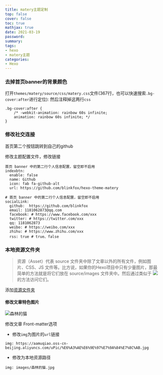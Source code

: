 ```yaml
---
title: matery主题定制
top: false
cover: false
toc: true
mathjax: true
date: 2021-03-19
password:
summary:
tags:
- hexo
- matery主题
categories:
- Hexo
---
```


### 去掉首页banner的背景颜色
打开`themes/matery/source/css/matery.css`文件(367行，也可以快速搜索`.bg-cover:after`进行定位):
然后注释掉这两行`css`

```
.bg-cover:after {
    /* -webkit-animation: rainbow 60s infinite;
    animation: rainbow 60s infinite; */
}
```

### 修改社交连接

首页第二个按钮跳转到自己的github

修改主题配置文件，修改链接

```
首页 banner 中的第二行个人信息配置，留空即不启用
indexbtn:
  enable: false
  name: Github
  icon: fab fa-github-alt
  url: https://github.com/blinkfox/hexo-theme-matery
  
# 首页 banner 中的第二行个人信息配置，留空即不启用
socialLink:
  github:  https://github.com/blinkfox
  email: 1181062873@qq.com
  facebook: # https://www.facebook.com/xxx
  twitter: # https://twitter.com/xxx
  qq: 1181062873
  weibo: # https://weibo.com/xxx
  zhihu: # https://www.zhihu.com/xxx
  rss: true # true、false
```
### 本地资源文件夹
> 资源（Asset）代表 source 文件夹中除了文章以外的所有文件，例如图片、CSS、JS 文件等。比方说，如果你的Hexo项目中只有少量图片，那最简单的方法就是将它们放在 source/images 文件夹中。然后通过类似于 ![](/images/image.jpg) 的方法访问它们。

添加[资源文件夹](https://hexo.io/zh-cn/docs/asset-folders.html)


#### 修改文章特色图片
![森林的猫](https://aamuqiao.oss-cn-beijing.aliyuncs.com/uPic/%E6%A3%AE%E6%9E%97%E7%9A%84%E7%8C%AB.jpg)

修改文章 Front-matter选项
- 修改`img`为图片的`url`链接

```
img: https://aamuqiao.oss-cn-beijing.aliyuncs.com/uPic/%E6%A3%AE%E6%9E%97%E7%9A%84%E7%8C%AB.jpg
```
- 修改为本地资源路径
```
img: images/森林的猫.jpg
```